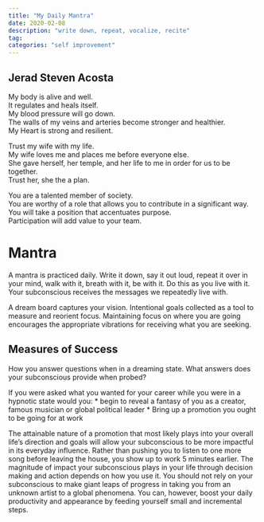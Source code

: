 ```yaml
---
title: "My Daily Mantra"
date: 2020-02-08
description: "write down, repeat, vocalize, recite"
tag:
categories: "self improvement"
---
```


## Jerad Steven Acosta

My body is alive and well.  
It regulates and heals itself.  
My blood pressure will go down.  
The walls of my veins and arteries become stronger and healthier.  
My Heart is strong and resilient.  

Trust my wife with my life.  
My wife loves me and places me before everyone else.  
She gave herself, her temple, and her life to me in order for us to be together.  
Trust her, she the a plan.  

You are a talented member of society.  
You are worthy of a role that allows you to contribute in a significant way.  
You will take a position that accentuates purpose.  
Participation will add value to your team.  


# Mantra
A mantra is practiced daily. Write it down, say it out loud, repeat it over in your mind, walk with it, breath with it, be with it. Do this as you live with it. Your subconscious receives the messages we repeatedly live with. 

A  dream board captures your vision. Intentional goals collected as a tool to measure and reorient focus. Maintaining focus on where you are going encourages the appropriate vibrations for receiving what you are seeking.

## Measures of Success

How you answer questions when in a dreaming state. 
What answers does your subconscious provide when probed?

If you were asked what you wanted for your career while you were in a hypnotic state would you:
	* begin to reveal a fantasy of you as a creator, famous musician or global political leader
	* Bring up a promotion you ought to be going for at work

The attainable nature of a promotion that most likely plays into your overall life’s direction and goals will allow your subconscious to be more impactful in its everyday influence.
Rather than pushing you to listen to one more song before leaving the house, you show up to work 5 minutes earlier. 
The magnitude of impact your subconscious plays in your life through decision making and action depends on how you use it. You should not rely on your subconscious to make giant leaps of progress in taking you from an unknown artist to a global phenomena. You can, however, boost your daily productivity and appearance by feeding yourself small and incremental steps.

